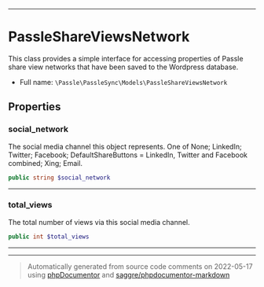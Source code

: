 ***

# PassleShareViewsNetwork

This class provides a simple interface for accessing properties of
Passle share view networks that have been saved to the Wordpress database.



* Full name: `\Passle\PassleSync\Models\PassleShareViewsNetwork`



## Properties


### social_network

The social media channel this object represents. One of None; LinkedIn; Twitter; Facebook; DefaultShareButtons = LinkedIn, Twitter and Facebook combined; Xing; Email.

```php
public string $social_network
```






***

### total_views

The total number of views via this social media channel.

```php
public int $total_views
```






***



***
> Automatically generated from source code comments on 2022-05-17 using [phpDocumentor](http://www.phpdoc.org/) and [saggre/phpdocumentor-markdown](https://github.com/Saggre/phpDocumentor-markdown)
